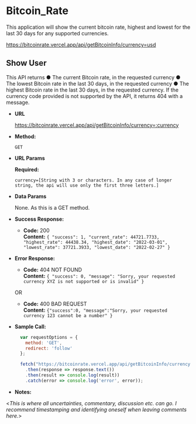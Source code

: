 # Bitcoin_Rate
 
This application will show the current bitcoin rate, highest and lowest for the last 30 days for any supported currencies. 

https://bitcoinrate.vercel.app/api/getBitcoinInfo/currency=usd

**Show User**
----
  This API returns 
   ● The current Bitcoin rate, in the requested currency
   ● The lowest Bitcoin rate in the last 30 days, in the requested currency
   ● The highest Bitcoin rate in the last 30 days, in the requested currency.
  If the currency code provided is not supported by the API, it returns 404 with a message.

* **URL**

  https://bitcoinrate.vercel.app/api/getBitcoinInfo/currency=:currency

* **Method:**

  `GET`
  
*  **URL Params**

   **Required:**
 
   `currency=[String with 3 or characters. In any case of longer string, the api will use only the first three letters.]`

* **Data Params**

  None. As this is a GET method.

* **Success Response:**

  * **Code:** 200 <br />
    **Content:** 
    `{
    "success": 1,
    "current_rate": 44721.7733,
    "highest_rate": 44438.34,
    "highest_date": "2022-03-01",
    "lowest_rate": 37721.3933,
    "lowest_date": "2022-02-27"
    }`
 
* **Error Response:**

  * **Code:** 404 NOT FOUND <br />
    **Content:** 
    `{
    "success": 0,
    "message": "Sorry, your requested currency XYZ is not supported or is invalid"
    }`

  OR

  * **Code:** 400 BAD REQUEST <br />
    **Content:** 
    `{"success":0,
    "message":"Sorry, your requested currency 123 cannot be a number"
    }`

* **Sample Call:**

  ```javascript
    var requestOptions = {
      method: 'GET',
      redirect: 'follow'
    };

    fetch("https://bitcoinrate.vercel.app/api/getBitcoinInfo/currency=BDT", requestOptions)
      .then(response => response.text())
      .then(result => console.log(result))
      .catch(error => console.log('error', error));
  ```
  
 * **Notes:**

  <_This is where all uncertainties, commentary, discussion etc. can go. I recommend timestamping and identifying oneself when leaving comments here._> 
